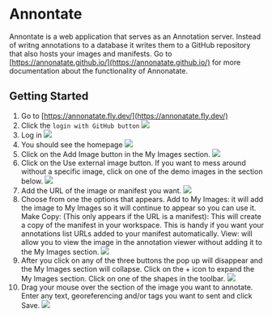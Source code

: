 # Annontate
Annontate is a web application that serves as an Annotation server. Instead of writng annotations to a database it writes them to a GitHub repository that also hosts your images and manifests. Go to [https://annonatate.github.io/](https://annonatate.github.io/) for more documentation about the functionality of Annonatate.

## Getting Started
1. Go to [https://annonatate.fly.dev/](https://annonatate.fly.dev/)
2. Click the `login with GitHub button`
![](https://annonatate.github.io/images/started-1.png)
3. Log in
![](https://annonatate.github.io/images/started-2.png)
4. You should see the homepage
![](https://annonatate.github.io/images/started-3.png)
5. Click on the Add Image button in the My Images section. 
![](https://annonatate.github.io/images/create-1.png)
6. Click on the Use external image button. If you want to mess around without a specific image, click on one of the demo images in the section below. 
![](https://annonatate.github.io/images/create-2.png)
7. Add the URL of the image or manifest you want. 
![](https://annonatate.github.io/images/create-3.png)
8. Choose from one the options that appears.
    Add to My Images: it will add the image to My Images so it will continue to appear so you can use it.
    Make Copy: (This only appears if the URL is a manifest): This will create a copy of the manifest in your workspace. This is handy if you want your annotations list URLs added to your manifest automatically.
    View: will allow you to view the image in the annotation viewer without adding it to the My Images section. 
![](https://annonatate.github.io/images/create-4.png)
9. After you click on any of the three buttons the pop up will disappear and the My Images section will collapse. Click on the + icon to expand the My Images section. Click on one of the shapes in the toolbar. 
![](https://annonatate.github.io/images/create-5.png)
10. Drag your mouse over the section of the image you want to annotate. Enter any text, georeferencing and/or tags you want to sent and click Save. 
![](https://annonatate.github.io/images/create-6.png)
